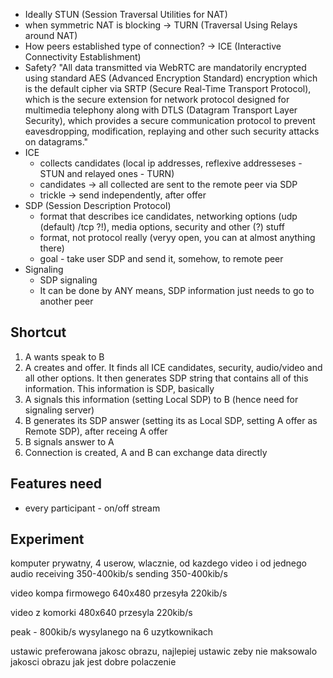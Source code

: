 * Ideally STUN (Session Traversal Utilities for NAT)
* when symmetric NAT is blocking -> TURN (Traversal Using Relays around NAT)
* How peers established type of connection? -> ICE (Interactive Connectivity Establishment)
* Safety?
  "All data transmitted via WebRTC are mandatorily encrypted using standard AES (Advanced Encryption Standard) encryption which is the default cipher via SRTP (Secure Real-Time Transport Protocol), which is the secure extension for network protocol designed for multimedia telephony along with DTLS (Datagram Transport Layer Security), which provides a secure communication protocol to prevent eavesdropping, modification, replaying and other such security attacks on datagrams."
* ICE 
    * collects candidates (local ip addresses, reflexive addresseses - STUN and relayed ones - TURN)
    * candidates -> all collected are sent to the remote peer via SDP
    * trickle -> send independently, after offer
* SDP (Session Description Protocol)
    * format that describes ice candidates, networking options (udp (default) /tcp ?!), media options, security and other (?) stuff
    * format, not protocol really (veryy open, you can at almost anything there)
    * goal - take user SDP and send it, somehow, to remote peer
 * Signaling
    * SDP signaling
    * It can be done by ANY means, SDP information just needs to go to another peer


## Shortcut
1. A wants speak to B
2. A creates and offer. It finds all ICE candidates, security, audio/video and all other options.
    It then generates SDP string that contains all of this information. This information is SDP, basically
3. A signals this information (setting Local SDP) to B (hence need for signaling server)
4. B generates its SDP answer (setting its as Local SDP, setting A offer as Remote SDP), after receing A offer
5. B signals answer to A
6. Connection is created, A and B can exchange data directly


## Features need
* every participant - on/off stream

## Experiment
komputer prywatny, 4 userow, wlacznie, od kazdego video i od jednego audio receiving 350-400kib/s sending 350-400kib/s

video kompa firmowego 640x480 przesyła 220kib/s 

video z komorki 480x640 przesyla 220kib/s



peak - 800kib/s wysylanego na 6 uzytkownikach



ustawic preferowana jakosc obrazu, najlepiej ustawic zeby nie maksowalo jakosci obrazu jak jest dobre polaczenie